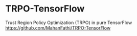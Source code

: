 # TRPO-TensorFlow
Trust Region Policy Optimization (TRPO) in pure TensorFlow  
https://github.com/MahanFathi/TRPO-TensorFlow
